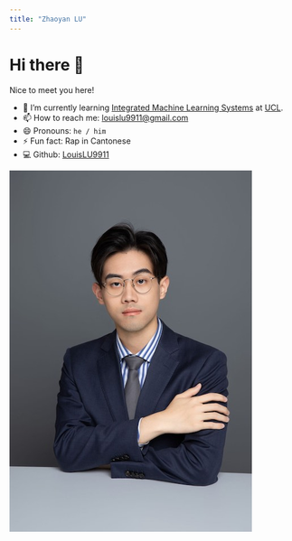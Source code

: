 ```yaml
---
title: "Zhaoyan LU"
---
```


# Hi there 👋

Nice to meet you here!

- 🌱 I’m currently learning [Integrated Machine Learning Systems](https://www.ucl.ac.uk/prospective-students/graduate/taught-degrees/integrated-machine-learning-systems-msc) at [UCL](https://www.ucl.ac.uk/).
- 📫 How to reach me: louislu9911@gmail.com
- 😄 Pronouns: `he / him`
- ⚡ Fun fact: Rap in Cantonese
- 💻 Github: [LouisLU9911](https://github.com/LouisLU9911)

![Zhaoyan LU](images/ZhaoyanLU.jpg#center)
